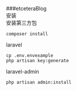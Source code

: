 ###etceteraBlog  
安装  
安装第三方包
```
composer install
```   
laravel 
```
cp .env.envexample
php artisan key:generate
```
laravel-admin  
```
php artisan admin:install
```

